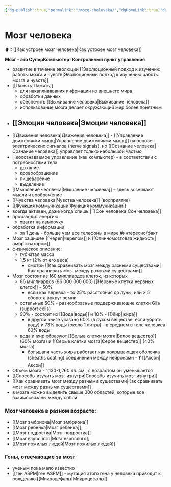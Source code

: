 ```yaml
---
{"dg-publish":true,"permalink":"/mozg-cheloveka/","dgHomeLink":true,"dgPassFrontmatter":false}
---
```



# Мозг человека
⬆:: [[Как устроен мозг человека|Как устроен мозг человека]]

**Мозг - это СуперКомпьютер! Контрольный пункт управления**

- развитие в течение эволюции [[Эволюционный подход к изучению работы мозга и чувств|Эволюционный подход к изучению работы мозга и чувств]]
-  [[Память|Память]]
	-  для накапливавания инфрмации из внешнего мира
	- обработки данных
	- обеспечить [[Выживание человека|Выживание человека]]
	- использование мозга делает окружающий мир более понятным
- [[Эмоции человека|Эмоции человека]] 
	- 
- [[Движения человека|Движения человека]] - [[Управление движениями мышц|Управление движениями мышц]] на основе электрических сигналов (nerve signals), но [[Сознание человека|Сознание человека]] управляет только небольшой частью
- Неосознаваемое управление (как компьютер) - в соответствии с потребностями тела
	- дыхание
	- кровообращение 
	- пищеварение
	- выделение
- [[Мышление человека|Мышление человека]] - здесь возникают мысли и воображение
- [[Чувства человека|Чувства человека]] (восприятие)
- [[Функция коммуникации|Функция коммуникации]]
- всегда активен, даже когда спишь | [[Сон человека|Сон человека]]
- производит энергию
	- хватит на лампочку
- обработка информации
	- за 1 день - больше чем все телефоны в мире #интересно/факт
- Мозг защищен [[Череп|черепом]] и [[Спинномозговая жидкость|амортизатором]]
- физическое описание:
	- губчатая масса
	- 1,5 кг (2% от его веса)
		- смотри [[Как сравнивать мозг между разными существами|Как сравнивать мозг между разными существами]]
- Мозг состоит из 160 миллиардов клеток, из которых
	- 86 миллиардов (86 000 000 000) [[Нервные клетки|нервных клеток]] - 50%
		- если как веревка - то 25% расстояния до луны, или 2,5 оборота вокруг земли
	- остальные 50% - разнообразные поддерживающие клетки Gila (support cells)
	- 90% - состоит из [[Вода|воды]] и 10% - [[Жир|жира]]
		- в другой книге указано 60% (в сухом веществе, если убрать воду)  и 73% воды (около 1 литра) - в среднем в теле человкеа 60% воды
	- вода и жир образуют [[Белые клетки мозга|Белое вещество]] (60% мозга) и [[Серые клетки мозга|Серое вещество]] (40% мозга)
		- большапя часть жира работает как покрывающая оболочка (sheaths coating) соединений между нейронами  - ❓ [[Аксон|Аксон]]
- Объем мозга - 1,130-1,260 кв. см., с возрастом он уменьшается
- [[Способы изучить мозг изнутри|Способы изучить мозг изнутри]]
- [[Как сравнивать мозг между разными существами|Как сравнивать мозг между разными существами]]
- в мозге можно выделить свыше 300 областей, которые все взаимосвязаны между собой

### Мозг человека в разном возрасте:
- [[Мозг эмбриона|Мозг эмбриона]]
- [[Мозг ребенка|Мозг ребенка]]
- [[Мозг подростка|Мозг подростка]]
- [[Мозг взрослого|Мозг взрослого]]
- [[Мозг пожилых людей|Мозг пожилых людей]]

### Гены, отвечающие за мозг
- ученым пока мало известно
- [[ген ASPM|ген ASPM]] - мутация этого гена у человека приводит к рождению [[Микроцефалы|Микроцефалы]]